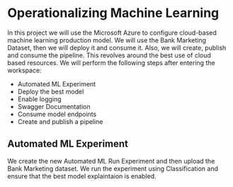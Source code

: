 # Operationalizing Machine Learning

In this project we will use the Microsoft Azure to configure cloud-based machine learning production model. We will use the Bank Marketing Dataset, then we will deploy it and consume it. Also, we will create, publish and consume the pipeline. This revolves around the best use of cloud based resources. We will perform the following steps after entering the workspace:

* Automated ML Experiment
* Deploy the best model
* Enable logging
* Swagger Documentation
* Consume model endpoints
* Create and publish a pipeline

## Automated ML Experiment
We create the new Automated ML Run Experiment and then upload the Bank Marketing dataset. We run the experiment using Classification and ensure that the best model explaintaion is enabled. 



